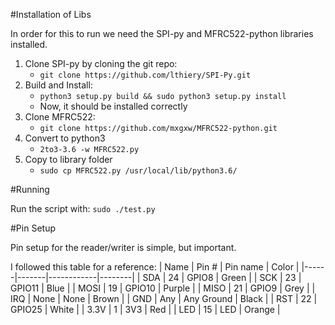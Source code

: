 #Installation of Libs

In order for this to run we need the SPI-py and MFRC522-python libraries installed.

1. Clone SPI-py by cloning the git repo:
    - `git clone https://github.com/lthiery/SPI-Py.git`
2. Build and Install: 
    - `python3 setup.py build && sudo python3 setup.py install`
    - Now, it should be installed correctly
3. Clone MFRC522:
    - `git clone https://github.com/mxgxw/MFRC522-python.git`
4. Convert to python3
    - `2to3-3.6 -w MFRC522.py`
5. Copy to library folder
    - `sudo cp MFRC522.py /usr/local/lib/python3.6/`

#Running

Run the script with: `sudo ./test.py`

#Pin Setup

Pin setup for the reader/writer is simple, but important.

I followed this table for a reference:
| Name | Pin # | Pin name   | Color  |
|------|-------|------------|--------|
| SDA  | 24    | GPIO8      | Green  |
| SCK  | 23    | GPIO11     | Blue   |
| MOSI | 19    | GPIO10     | Purple |
| MISO | 21    | GPIO9      | Grey   |
| IRQ  | None  | None       | Brown  |
| GND  | Any   | Any Ground | Black  |
| RST  | 22    | GPIO25     | White  |
| 3.3V | 1     | 3V3        | Red    |
| LED  | 15    | LED        | Orange |
